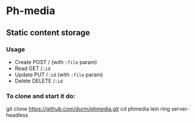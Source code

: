 # Ph-media
## Static content storage
### Usage

- Create
    POST / (with `:file` param)
- Read
    GET /`:id`
- Update
    PUT /`:id` (with `:file` param)
- Delete
    DELETE /`:id`

### To clone and start it do:

 git clone https://github.com/durm/phmedia.git
 cd phmedia
 lein ring server-headless

